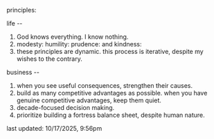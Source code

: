 principles:

life --
1. God knows everything. I know nothing.
2. modesty: humility: prudence: and kindness: 
3. these principles are dynamic. this process is iterative, despite my wishes to the contrary.

business --
1. when you see useful consequences, strengthen their causes.
2. build as many competitive advantages as possible. when you have genuine competitive advantages, keep them quiet. 
3. decade-focused decision making. 
4. prioritize building a fortress balance sheet, despite human nature. 

last updated: 10/17/2025, 9:56pm

